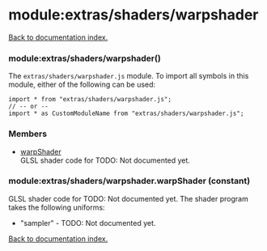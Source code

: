# module:extras/shaders/warpshader

[Back to documentation index.](index.md)

<a name='extras_shaders_warpshader'></a>
### module:extras/shaders/warpshader()

The <code>extras/shaders/warpshader.js</code> module.
To import all symbols in this module, either of the following can be used:

    import * from "extras/shaders/warpshader.js";
    // -- or --
    import * as CustomModuleName from "extras/shaders/warpshader.js";

### Members

* [warpShader](#extras_shaders_warpshader.warpShader)<br>GLSL shader code for TODO: Not documented yet.

<a name='extras_shaders_warpshader.warpShader'></a>
### module:extras/shaders/warpshader.warpShader (constant)

GLSL shader code for TODO: Not documented yet.
The shader program takes the following uniforms:<ul>
<li>"sampler" - TODO: Not documented yet.</ul>

[Back to documentation index.](index.md)
